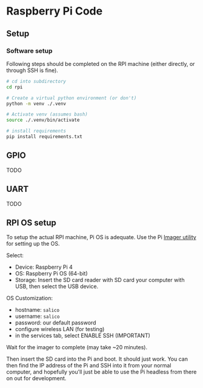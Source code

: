 # Raspberry Pi Code

## Setup


### Software setup

Following steps should be completed on the RPI machine (either directly, or through SSH is fine). 

```bash
# cd into subdirectory
cd rpi

# Create a virtual python environment (or don't)
python -m venv ./.venv

# Activate venv (assumes bash)
source ./.venv/bin/activate

# install requirements
pip install requirements.txt

```

## GPIO

TODO

## UART

TODO

## RPI OS setup
To setup the actual RPI machine, Pi OS is adequate. Use the Pi [Imager utility](https://www.raspberrypi.com/software) for setting up the OS.

Select:
- Device: Raspberry Pi 4
- OS: Raspberry Pi OS (64-bit)
- Storage: Insert the SD card reader with SD card your computer with USB, then select the USB device.

OS Customization:
- hostname: `salico`
- username: `salico`
- password: our default password
- configure wireless LAN (for testing)
- in the services tab, select ENABLE SSH (IMPORTANT)

Wait for the imager to complete (may take ~20 minutes).

Then insert the SD card into the Pi and boot. It should just work. You can then find the IP address of the Pi and SSH into it from your normal computer, and hopefully you'll just be able to use the Pi headless from there on out for development.
